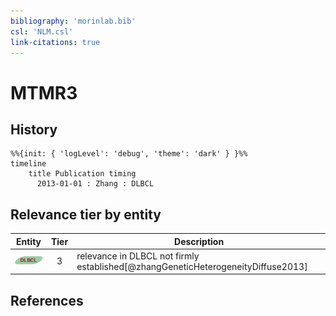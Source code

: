 ```yaml
---
bibliography: 'morinlab.bib'
csl: 'NLM.csl'
link-citations: true
---
```


# MTMR3

## History

```mermaid
%%{init: { 'logLevel': 'debug', 'theme': 'dark' } }%%
timeline
    title Publication timing
      2013-01-01 : Zhang : DLBCL
```


## Relevance tier by entity

|Entity|Tier|Description|
|:------:|:----:|--------------------------------------|
|![DLBCL](images/icons/DLBCL_tier3.png)|3|relevance in DLBCL not firmly established[@zhangGeneticHeterogeneityDiffuse2013]|





## References


